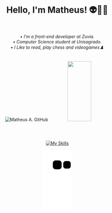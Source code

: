 <div align="center">
  <h1> Hello, I'm Matheus! 👽👨‍💻 </h1>
</div>

  <div align="center"> <br>
     <p><em> • I'm a front-end developer at Zuvia. </em> <br>
     <em> • Computer Science student at Unisagrado. </em> <br/>
       <em> • I Like to read, play chess and videogames♟️ </em> </p> 
  </div>
<br />

<div align="center" style="display: inline_block, justify-content:center"> 
  
  <img width="49%" height="195px" src="https://github-readme-stats.vercel.app/api?username=maathzzz&show_icons=true&count_private=true&hide_border=true&theme=radical&include_all_commits=false&&border_radius=8" alt="Matheus A. GitHub" /> 
  
  <img width="39%" height="195px" src="https://github-readme-stats.vercel.app/api/top-langs/?username=maathzzz&layout=compact&hide_border=true&theme=radical&langs_count=6&border_radius=8" />
  
</div>

##
<br>

<div align="center" style="display: inline_block">
  
  [![My Skills](https://skillicons.dev/icons?i=html,css,js,nodejs,react,vuejs,nuxt,vite,php,mysql,cs,github,vscode,visualstudio)](https://skillicons.dev)
  
</div>

<div align="center">
  
 ![Snake animation](https://github.com/maathzzz/maathzzz/blob/output/github-contribution-grid-snake.svg) 

</div>

##
